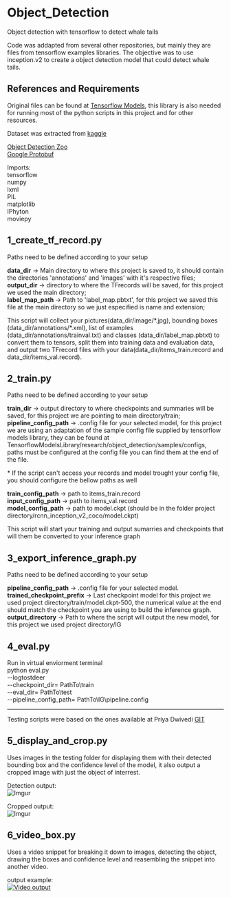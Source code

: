 # Object_Detection
Object detection with tensorflow to detect whale tails

Code was addapted from several other repositories, but mainly they are files from tensorflow examples libraries.
The objective was to use inception.v2 to create a object detection model that could detect whale tails. 

## References and Requirements
Original files can be found at [Tensorflow Models](https://github.com/tensorflow/models), this library is also needed for running most of the python scripts in this project and for other resources.  

Dataset was extracted from [kaggle](https://www.kaggle.com/c/humpback-whale-identification)  

[Object Detection Zoo](https://github.com/tensorflow/models/blob/master/research/object_detection/g3doc/detection_model_zoo.md)  
[Google Protobuf](https://github.com/protocolbuffers/protobuf)

Imports:  
tensorflow  
numpy  
lxml  
PIL  
matplotlib  
IPhyton  
moviepy  


## 1_create_tf_record.py  
Paths need to be defined according to your setup

**data_dir** -> Main directory to where this project is saved to, it should contain the directories 'annotations' and 'images' with it's respective files;  
**output_dir** -> directory to where the TFrecords will be saved, for this project we used the main directory;  
**label_map_path** -> Path to 'label_map.pbtxt', for this project we saved this file at the main directory so we just especified is name and extension;  

This script will collect your pictures(data_dir/image/&ast;.jpg), bounding boxes (data_dir/annotations/&ast;.xml), list of examples (data_dir/annotations/trainval.txt) and classes (data_dir/label_map.pbtxt) to convert them to tensors, split them into training data and evaluation data, and output two TFrecord files with your data(data_dir/items_train.record and data_dir/items_val.record).  

## 2_train.py  
Paths need to be defined according to your setup  

**train_dir** -> output directory to where checkpoints and summaries will be saved, for this project we are pointing to main directory/train;  
**pipeline_config_path** -> .config file for your selected model, for this project we are using an adaptation of the sample config file supplied by tensorflow models library, they can be found at TensorflowModelsLibrary/research/object_detection/samples/configs, paths must be configured at the config file you can find them at the end of the file.  

&ast; If the script can't access your records and model trought your config file, you should configure the bellow paths as well  

**train_config_path** -> path to items_train.record  
**input_config_path** -> path to items_val.record  
**model_config_path** -> path to model.ckpt (should be in the folder project directory/rcnn_inception_v2_coco/model.ckpt) 

This script will start your training and output sumarries and checkpoints that will them be converted to your inference graph

## 3_export_inference_graph.py  
Paths need to be defined according to your setup  

**pipeline_config_path** -> .config file for your selected model.  
**trained_checkpoint_prefix** -> Last checkpoint model for this project we used project directory/train/model.ckpt-500, the numerical value at the end should match the checkpoint you are using to build the inference graph.  
**output_directory** -> Path to where the script will output the new model, for this project we used project directory/IG  

## 4_eval.py 
Run in virtual enviorment terminal  
python eval.py  
    --logtostdeer  
    --checkpoint_dir= PathTo\train  
    --eval_dir= PathTo\test  
    --pipeline_config_path=‪ PathTo\IG\pipeline.config  
  

---
Testing scripts were based on the ones available at Priya Dwivedi [GIT](https://github.com/priya-dwivedi/Deep-Learning)

## 5_display_and_crop.py  
Uses images in the testing folder for displaying them with their detected bounding box and the confidence level of the model, it also output a cropped image with just the object of interrest.  

Detection output:  
![Imgur](https://i.imgur.com/8Gv1Vum.png)  

Cropped output:  
![Imgur](https://i.imgur.com/W6Atp0K.jpg)  

## 6_video_box.py
Uses a video snippet for breaking it down to images, detecting the object, drawing the boxes and confidence level and reasembling the snippet into another video.  

output example:  
[![Video output](http://img.youtube.com/vi/UNSm_3amiww/0.jpg)](https://youtu.be/UNSm_3amiww)
